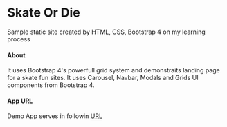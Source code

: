 # Skate Or Die
Sample static site created by HTML, CSS, Bootstrap 4 on my learning process

#### About
It uses Bootstrap 4's powerfull grid system and demonstraits landing page for a skate fun sites. 
It uses Carousel, Navbar, Modals and Grids UI components from Bootstrap 4.

#### App URL
Demo App serves in followin [URL](https://mobapphome.github.io/skate-or-die/)
